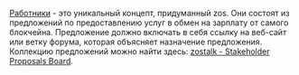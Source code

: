[Работники](introduction/workers) - это уникальный концепт, придуманный zos. Они состоят из предложений по предоставлению услуг в обмен на зарплату от самого блокчейна. Предложение должно включать в себя ссылку на веб-сайт или ветку форума, которая объясняет назначение предложения. Коллекцию предложений можно найти здесь: [zostalk - Stakeholder Proposals Board](https://zostalk.org/index.php/board,75.0.html).